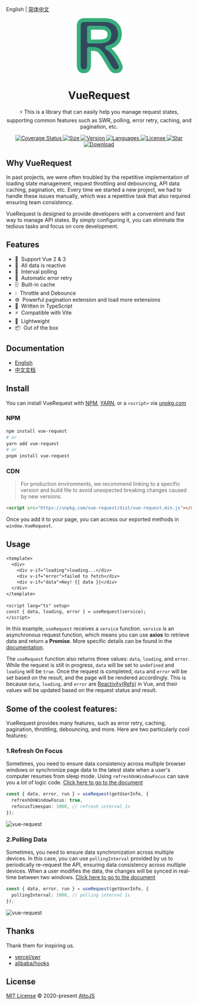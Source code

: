 English | [简体中文](README.md)

<p align="center">
  <a href="https://www.attojs.org">
    <img
      width="150"
      src="https://raw.githubusercontent.com/AttoJS/art/master/vue-request-logo.png"
      alt="VueRequest logo"
    />
  </a>
</p>
<h1 align="center">VueRequest</h1>
<div align="center">
  <p align="center">⚡️ This is a library that can easily help you manage request states, supporting common features such as SWR, polling, error retry, caching, and pagination, etc.</p>
   <a href="https://codecov.io/github/attojs/vue-request?branch=master">
    <img
      src="https://img.shields.io/codecov/c/github/attojs/vue-request?token=NW2XVQWGPP"
      alt="Coverage Status"
    />
  </a>
  <a href="https://www.npmjs.com/package/vue-request">
    <img src="https://img.shields.io/bundlephobia/minzip/vue-request" alt="Size" />
  </a>
  <a href="https://www.npmjs.com/package/vue-request">
    <img src="https://img.shields.io/npm/v/vue-request" alt="Version" />
  </a>
  <a href="https://www.npmjs.com/package/vue-request">
    <img src="https://img.shields.io/github/languages/top/attojs/vue-request" alt="Languages" />
  </a>
  <a href="https://www.npmjs.com/package/vue-request">
    <img src="https://img.shields.io/npm/l/vue-request" alt="License" />
  </a>
  <a href="https://github.com/AttoJS/vue-request/stargazers">
    <img src="https://img.shields.io/github/stars/attojs/vue-request" alt="Star" />
  </a>
  <a href="https://www.npmjs.com/package/vue-request">
    <img src="https://img.shields.io/npm/dm/vue-request" alt="Download" />
  </a>
</div>

## Why VueRequest

In past projects, we were often troubled by the repetitive implementation of loading state management, request throttling and debouncing, API data caching, pagination, etc. Every time we started a new project, we had to handle these issues manually, which was a repetitive task that also required ensuring team consistency.

VueRequest is designed to provide developers with a convenient and fast way to manage API states. By simply configuring it, you can eliminate the tedious tasks and focus on core development.

## Features

- 🌈 &nbsp;Support Vue 2 & 3
- 🚀 &nbsp;All data is reactive
- 🔄 &nbsp;Interval polling
- 🤖 &nbsp;Automatic error retry
- 🗄 &nbsp;Built-in cache
- 💧 &nbsp;Throttle and Debounce
- ⚙️ &nbsp;Powerful pagination extension and load more extensions
- 📠 &nbsp;Written in TypeScript
- ⚡️ &nbsp;Compatible with Vite
- 🍃 &nbsp;Lightweight
- 📦 &nbsp;Out of the box

## Documentation

- [English](https://www.attojs.org/)
- [中文文档](https://www.attojs.com/)

## Install

You can install VueRequest with [NPM](https://www.npmjs.com/), [YARN](https://yarnpkg.com/), or a `<script>` via [unpkg.com](https://unpkg.com/)

### NPM

```sh
npm install vue-request
# or
yarn add vue-request
# or
pnpm install vue-request
```

### CDN

> For production environments, we recommend linking to a specific version and build file to avoid unexpected breaking changes caused by new versions.

```html
<script src="https://unpkg.com/vue-request/dist/vue-request.min.js"></script>
```

Once you add it to your page, you can access our exported methods in `window.VueRequest`.

## Usage

```vue
<template>
  <div>
    <div v-if="loading">loading...</div>
    <div v-if="error">failed to fetch</div>
    <div v-if="data">Hey! {{ data }}</div>
  </div>
</template>

<script lang="ts" setup>
const { data, loading, error } = useRequest(service);
</script>
```

In this example, `useRequest` receives a `service` function. `service` is an asynchronous request function, which means you can use **axios** to retrieve data and return a **Promise**. More specific details can be found in the [documentation](https://www.attojs.org/guide/documentation/dataFetching.html).

The `useRequest` function also returns three values: `data`, `loading`, and `error`. While the request is still in progress, `data` will be set to `undefined` and `loading` will be `true`. Once the request is completed, `data` and `error` will be set based on the result, and the page will be rendered accordingly. This is because `data`, `loading`, and `error` are [Reactivity(Refs)](https://vuejs.org/guide/essentials/reactivity-fundamentals.html) in Vue, and their values will be updated based on the request status and result.

## Some of the coolest features:

VueRequest provides many features, such as error retry, caching, pagination, throttling, debouncing, and more. Here are two particularly cool features:

### 1.Refresh On Focus

Sometimes, you need to ensure data consistency across multiple browser windows or synchronize page data to the latest state when a user's computer resumes from sleep mode. Using `refreshOnWindowFocus` can save you a lot of logic code. [Click here to go to the document](https://www.attojs.org/guide/documentation/refreshOnWindowFocus.html)

```ts
const { data, error, run } = useRequest(getUserInfo, {
  refreshOnWindowFocus: true,
  refocusTimespan: 1000, // refresh interval 1s
});
```

![vue-request](https://z3.ax1x.com/2021/09/10/hXAs8s.gif)

### 2.Polling Data

Sometimes, you need to ensure data synchronization across multiple devices. In this case, you can use `pollingInterval` provided by us to periodically re-request the API, ensuring data consistency across multiple devices. When a user modifies the data, the changes will be synced in real-time between two windows. [Click here to go to the document](https://www.attojs.org/guide/documentation/polling.html)

```ts
const { data, error, run } = useRequest(getUserInfo, {
  pollingInterval: 1000, // polling interval 1s
});
```

![vue-request](https://z3.ax1x.com/2021/09/10/hXAy2n.gif)

## Thanks

Thank them for inspiring us.

- [vercel/swr](https://github.com/vercel/swr)
- [alibaba/hooks](https://ahooks.js.org/hooks/async#userequest)

## License

[MIT License](https://github.com/AttoJS/vue-request/blob/master/LICENSE) © 2020-present [AttoJS](https://github.com/AttoJS)
